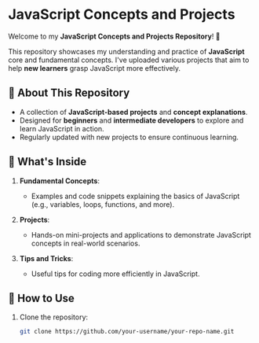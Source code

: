 # JavaScript Concepts and Projects

Welcome to my **JavaScript Concepts and Projects Repository**! 🎉  

This repository showcases my understanding and practice of **JavaScript** core and fundamental concepts. I've uploaded various projects that aim to help **new learners** grasp JavaScript more effectively.

## 🌟 About This Repository
- A collection of **JavaScript-based projects** and **concept explanations**.
- Designed for **beginners** and **intermediate developers** to explore and learn JavaScript in action.
- Regularly updated with new projects to ensure continuous learning.

## 📂 What's Inside
1. **Fundamental Concepts**:  
   - Examples and code snippets explaining the basics of JavaScript (e.g., variables, loops, functions, and more).  
   
2. **Projects**:  
   - Hands-on mini-projects and applications to demonstrate JavaScript concepts in real-world scenarios.

3. **Tips and Tricks**:  
   - Useful tips for coding more efficiently in JavaScript.

## 🚀 How to Use
1. Clone the repository:  
   ```bash
   git clone https://github.com/your-username/your-repo-name.git
